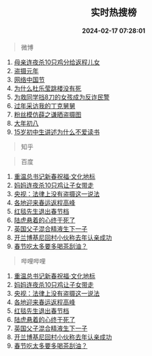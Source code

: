 <div align="center"><h2>实时热搜榜</h2><h4>2024-02-17 07:28:01</h4></div>

> 微博  

1. [母亲连夜杀10只鸡分给返程儿女](https://s.weibo.com/weibo?q=%23%E6%AF%8D%E4%BA%B2%E8%BF%9E%E5%A4%9C%E6%9D%8010%E5%8F%AA%E9%B8%A1%E5%88%86%E7%BB%99%E8%BF%94%E7%A8%8B%E5%84%BF%E5%A5%B3%23&t=31&band_rank=1&Refer=top)<br />
2. [盗摄元年](https://s.weibo.com/weibo?q=%E7%9B%97%E6%91%84%E5%85%83%E5%B9%B4&t=31&band_rank=2&Refer=top)<br />
3. [网络中国节](https://s.weibo.com/weibo?q=%23%E7%BD%91%E7%BB%9C%E4%B8%AD%E5%9B%BD%E8%8A%82%23&t=31&band_rank=3&Refer=top)<br />
4. [为什么杜乐莹跳楼没有死](https://s.weibo.com/weibo?q=%E4%B8%BA%E4%BB%80%E4%B9%88%E6%9D%9C%E4%B9%90%E8%8E%B9%E8%B7%B3%E6%A5%BC%E6%B2%A1%E6%9C%89%E6%AD%BB&t=31&band_rank=4&Refer=top)<br />
5. [为救同学挡8刀的女孩成为反诈民警](https://s.weibo.com/weibo?q=%23%E4%B8%BA%E6%95%91%E5%90%8C%E5%AD%A6%E6%8C%A18%E5%88%80%E7%9A%84%E5%A5%B3%E5%AD%A9%E6%88%90%E4%B8%BA%E5%8F%8D%E8%AF%88%E6%B0%91%E8%AD%A6%23&t=31&band_rank=5&Refer=top)<br />
6. [过年采访我的丁克舅舅](https://s.weibo.com/weibo?q=%E8%BF%87%E5%B9%B4%E9%87%87%E8%AE%BF%E6%88%91%E7%9A%84%E4%B8%81%E5%85%8B%E8%88%85%E8%88%85&t=31&band_rank=6&Refer=top)<br />
7. [粉丝模仿薛之谦晒盗摄图](https://s.weibo.com/weibo?q=%23%E7%B2%89%E4%B8%9D%E6%A8%A1%E4%BB%BF%E8%96%9B%E4%B9%8B%E8%B0%A6%E6%99%92%E7%9B%97%E6%91%84%E5%9B%BE%23&t=31&band_rank=7&Refer=top)<br />
8. [大年初八](https://s.weibo.com/weibo?q=%23%E5%A4%A7%E5%B9%B4%E5%88%9D%E5%85%AB%23&t=31&band_rank=8&Refer=top)<br />
9. [15岁初中生讲述为什么不爱读书](https://s.weibo.com/weibo?q=%2315%E5%B2%81%E5%88%9D%E4%B8%AD%E7%94%9F%E8%AE%B2%E8%BF%B0%E4%B8%BA%E4%BB%80%E4%B9%88%E4%B8%8D%E7%88%B1%E8%AF%BB%E4%B9%A6%23&t=31&band_rank=9&Refer=top)<br />

> 知乎  


> 百度  

1. [重温总书记新春祝福·文化地标](https://www.baidu.com/s?wd=%E9%87%8D%E6%B8%A9%E6%80%BB%E4%B9%A6%E8%AE%B0%E6%96%B0%E6%98%A5%E7%A5%9D%E7%A6%8F%C2%B7%E6%96%87%E5%8C%96%E5%9C%B0%E6%A0%87&sa=fyb_news&rsv_dl=fyb_news)<br />
2. [妈妈连夜杀10只鸡让子女带走](https://www.baidu.com/s?wd=%E5%A6%88%E5%A6%88%E8%BF%9E%E5%A4%9C%E6%9D%8010%E5%8F%AA%E9%B8%A1%E8%AE%A9%E5%AD%90%E5%A5%B3%E5%B8%A6%E8%B5%B0&sa=fyb_news&rsv_dl=fyb_news)<br />
3. [央视：法律上没有盗摄这一说法](https://www.baidu.com/s?wd=%E5%A4%AE%E8%A7%86%EF%BC%9A%E6%B3%95%E5%BE%8B%E4%B8%8A%E6%B2%A1%E6%9C%89%E7%9B%97%E6%91%84%E8%BF%99%E4%B8%80%E8%AF%B4%E6%B3%95&sa=fyb_news&rsv_dl=fyb_news)<br />
4. [各地迎来春运返程高峰](https://www.baidu.com/s?wd=%E5%90%84%E5%9C%B0%E8%BF%8E%E6%9D%A5%E6%98%A5%E8%BF%90%E8%BF%94%E7%A8%8B%E9%AB%98%E5%B3%B0&sa=fyb_news&rsv_dl=fyb_news)<br />
5. [红毯先生退出春节档](https://www.baidu.com/s?wd=%E7%BA%A2%E6%AF%AF%E5%85%88%E7%94%9F%E9%80%80%E5%87%BA%E6%98%A5%E8%8A%82%E6%A1%A3&sa=fyb_news&rsv_dl=fyb_news)<br />
6. [陆虎悬着的心终于死了](https://www.baidu.com/s?wd=%E9%99%86%E8%99%8E%E6%82%AC%E7%9D%80%E7%9A%84%E5%BF%83%E7%BB%88%E4%BA%8E%E6%AD%BB%E4%BA%86&sa=fyb_news&rsv_dl=fyb_news)<br />
7. [英国父子混合精液生下一子](https://www.baidu.com/s?wd=%E8%8B%B1%E5%9B%BD%E7%88%B6%E5%AD%90%E6%B7%B7%E5%90%88%E7%B2%BE%E6%B6%B2%E7%94%9F%E4%B8%8B%E4%B8%80%E5%AD%90&sa=fyb_news&rsv_dl=fyb_news)<br />
8. [开兰博基尼回村小伙称去年认亲成功](https://www.baidu.com/s?wd=%E5%BC%80%E5%85%B0%E5%8D%9A%E5%9F%BA%E5%B0%BC%E5%9B%9E%E6%9D%91%E5%B0%8F%E4%BC%99%E7%A7%B0%E5%8E%BB%E5%B9%B4%E8%AE%A4%E4%BA%B2%E6%88%90%E5%8A%9F&sa=fyb_news&rsv_dl=fyb_news)<br />
9. [春节吃太多要多喝茶刮油？](https://www.baidu.com/s?wd=%E6%98%A5%E8%8A%82%E5%90%83%E5%A4%AA%E5%A4%9A%E8%A6%81%E5%A4%9A%E5%96%9D%E8%8C%B6%E5%88%AE%E6%B2%B9%EF%BC%9F&sa=fyb_news&rsv_dl=fyb_news)<br />

> 哔哩哔哩  

1. [重温总书记新春祝福·文化地标](https://www.baidu.com/s?wd=%E9%87%8D%E6%B8%A9%E6%80%BB%E4%B9%A6%E8%AE%B0%E6%96%B0%E6%98%A5%E7%A5%9D%E7%A6%8F%C2%B7%E6%96%87%E5%8C%96%E5%9C%B0%E6%A0%87&sa=fyb_news&rsv_dl=fyb_news)<br />
2. [妈妈连夜杀10只鸡让子女带走](https://www.baidu.com/s?wd=%E5%A6%88%E5%A6%88%E8%BF%9E%E5%A4%9C%E6%9D%8010%E5%8F%AA%E9%B8%A1%E8%AE%A9%E5%AD%90%E5%A5%B3%E5%B8%A6%E8%B5%B0&sa=fyb_news&rsv_dl=fyb_news)<br />
3. [央视：法律上没有盗摄这一说法](https://www.baidu.com/s?wd=%E5%A4%AE%E8%A7%86%EF%BC%9A%E6%B3%95%E5%BE%8B%E4%B8%8A%E6%B2%A1%E6%9C%89%E7%9B%97%E6%91%84%E8%BF%99%E4%B8%80%E8%AF%B4%E6%B3%95&sa=fyb_news&rsv_dl=fyb_news)<br />
4. [各地迎来春运返程高峰](https://www.baidu.com/s?wd=%E5%90%84%E5%9C%B0%E8%BF%8E%E6%9D%A5%E6%98%A5%E8%BF%90%E8%BF%94%E7%A8%8B%E9%AB%98%E5%B3%B0&sa=fyb_news&rsv_dl=fyb_news)<br />
5. [红毯先生退出春节档](https://www.baidu.com/s?wd=%E7%BA%A2%E6%AF%AF%E5%85%88%E7%94%9F%E9%80%80%E5%87%BA%E6%98%A5%E8%8A%82%E6%A1%A3&sa=fyb_news&rsv_dl=fyb_news)<br />
6. [陆虎悬着的心终于死了](https://www.baidu.com/s?wd=%E9%99%86%E8%99%8E%E6%82%AC%E7%9D%80%E7%9A%84%E5%BF%83%E7%BB%88%E4%BA%8E%E6%AD%BB%E4%BA%86&sa=fyb_news&rsv_dl=fyb_news)<br />
7. [英国父子混合精液生下一子](https://www.baidu.com/s?wd=%E8%8B%B1%E5%9B%BD%E7%88%B6%E5%AD%90%E6%B7%B7%E5%90%88%E7%B2%BE%E6%B6%B2%E7%94%9F%E4%B8%8B%E4%B8%80%E5%AD%90&sa=fyb_news&rsv_dl=fyb_news)<br />
8. [开兰博基尼回村小伙称去年认亲成功](https://www.baidu.com/s?wd=%E5%BC%80%E5%85%B0%E5%8D%9A%E5%9F%BA%E5%B0%BC%E5%9B%9E%E6%9D%91%E5%B0%8F%E4%BC%99%E7%A7%B0%E5%8E%BB%E5%B9%B4%E8%AE%A4%E4%BA%B2%E6%88%90%E5%8A%9F&sa=fyb_news&rsv_dl=fyb_news)<br />
9. [春节吃太多要多喝茶刮油？](https://www.baidu.com/s?wd=%E6%98%A5%E8%8A%82%E5%90%83%E5%A4%AA%E5%A4%9A%E8%A6%81%E5%A4%9A%E5%96%9D%E8%8C%B6%E5%88%AE%E6%B2%B9%EF%BC%9F&sa=fyb_news&rsv_dl=fyb_news)<br />
